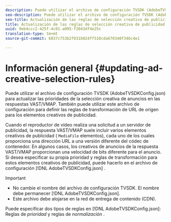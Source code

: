 ```yaml
---
description: Puede utilizar el archivo de configuración TVSDK (AdobeTVSDKConfig.json) para actualizar las prioridades de la selección creativa de anuncios en las respuestas VAST/VMAP. También puede utilizar este archivo de configuración para definir las reglas de transformación de URL de origen para los elementos creativos de publicidad.
seo-description: Puede utilizar el archivo de configuración TVSDK (AdobeTVSDKConfig.json) para actualizar las prioridades de la selección creativa de anuncios en las respuestas VAST/VMAP. También puede utilizar este archivo de configuración para definir las reglas de transformación de URL de origen para los elementos creativos de publicidad.
seo-title: Actualización de las reglas de selección creativa de publicidad
title: Actualización de las reglas de selección creativa de publicidad
uuid: 9eb4ccc2-425f-4c01-a095-f2043df4e25c
translation-type: tm+mt
source-git-commit: 6837c753b2f031b024ff510cda670340f346c4e1

---
```



# Información general {#updating-ad-creative-selection-rules}

Puede utilizar el archivo de configuración TVSDK (AdobeTVSDKConfig.json) para actualizar las prioridades de la selección creativa de anuncios en las respuestas VAST/VMAP. También puede utilizar este archivo de configuración para definir las reglas de transformación de URL de origen para los elementos creativos de publicidad.

Cuando el reproductor de vídeo realiza una solicitud a un servidor de publicidad, la respuesta VAST/VMAP suele incluir varios elementos creativos de publicidad ( `MediaFile` elementos), cada uno de los cuales proporciona una dirección URL a una versión diferente del códec de contenedor. En algunos casos, los creativos de anuncios de la respuesta VAST/VMAP proporcionan una velocidad de bits diferente para el anuncio. Si desea especificar su propia prioridad y reglas de transformación para estos elementos creativos de publicidad, puede hacerlo en el archivo de configuración [!DNL AdobeTVSDKConfig.json] .

>[!IMPORTANT]
>
>* No cambie el nombre del archivo de configuración TVSDK. El nombre debe permanecer [!DNL AdobeTVSDKConfig.json].
>* Este archivo debe alojarse en la red de entrega de contenido (CDN).
>



Puede especificar dos tipos de reglas en [!DNL AdobeTVSDKConfig.json]: Reglas de *prioridad* y reglas de *normalización* .
